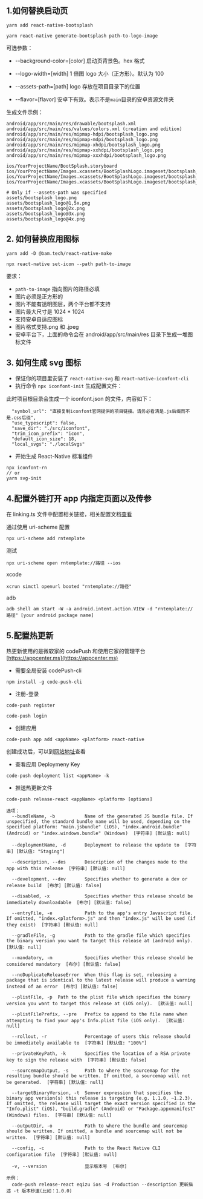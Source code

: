 ## 1.如何替换启动页

```code
yarn add react-native-bootsplash

yarn react-native generate-bootsplash path-to-logo-image
```

可选参数：

- --background-color=[color] 启动页背景色。hex 格式

- --logo-width=[width] 1 倍图 logo 大小（正方形）。默认为 100

- --assets-path=[path] logo 存放在项目目录下的位置

- --flavor=[flavor] 安卓下有效。表示不是`main`目录的安卓资源文件夹

生成文件示例：

```
android/app/src/main/res/drawable/bootsplash.xml
android/app/src/main/res/values/colors.xml (creation and edition)
android/app/src/main/res/mipmap-hdpi/bootsplash_logo.png
android/app/src/main/res/mipmap-mdpi/bootsplash_logo.png
android/app/src/main/res/mipmap-xhdpi/bootsplash_logo.png
android/app/src/main/res/mipmap-xxhdpi/bootsplash_logo.png
android/app/src/main/res/mipmap-xxxhdpi/bootsplash_logo.png

ios/YourProjectName/BootSplash.storyboard
ios/YourProjectName/Images.xcassets/BootSplashLogo.imageset/bootsplash_logo.png
ios/YourProjectName/Images.xcassets/BootSplashLogo.imageset/bootsplash_logo@2x.png
ios/YourProjectName/Images.xcassets/BootSplashLogo.imageset/bootsplash_logo@3x.png

# Only if --assets-path was specified
assets/bootsplash_logo.png
assets/bootsplash_logo@1,5x.png
assets/bootsplash_logo@2x.png
assets/bootsplash_logo@3x.png
assets/bootsplash_logo@4x.png
```

## 2. 如何替换应用图标

```
yarn add -D @bam.tech/react-native-make

npx react-native set-icon --path path-to-image
```

要求：

- `path-to-image` 指向图片的路径必填
- 图片必须是正方形的
- 图片不能有透明图层，两个平台都不支持
- 图片最大尺寸是 1024 \* 1024
- 支持安卓自适应图标
- 图片格式支持.png 和 .jpeg
- 安卓平台下，上面的命令会在 android/app/src/main/res 目录下生成一堆图标文件

## 3. 如何生成 svg 图标

- 保证你的项目里安装了 `react-native-svg` 和 `react-native-iconfont-cli`
- 执行命令 `npx iconfont-init` 生成配置文件：

此时项目根目录会生成一个 iconfont.json 的文件，内容如下：

```
  "symbol_url": "直接复制iconfont官网提供的项目链接。请务必看清是.js后缀而不是.css后缀",
  "use_typescript": false,
  "save_dir": "./src/iconfont",
  "trim_icon_prefix": "icon",
  "default_icon_size": 18,
  "local_svgs": "./localSvgs"
```

- 开始生成 React-Native 标准组件

```
npx iconfont-rn
// or
yarn svg-init
```

## 4.配置外链打开 app 内指定页面以及传参

在 linking.ts 文件中配置相关链接，相关配置文档[查看](https://reactnavigation.org/docs/deep-linking)

通过使用 uri-scheme 配置

```
npx uri-scheme add rntemplate
```

测试

```
npx uri-scheme open rntemplate://路径 --ios
```

xcode

```
xcrun simctl openurl booted "rntemplate://路径"
```

adb

```
adb shell am start -W -a android.intent.action.VIEW -d "rntemplate://路径" [your android package name]
```

## 5.配置热更新

热更新使用的是微软家的 codePush 和使用它家的管理平台[https://appcenter.ms](https://appcenter.ms)

- 需要全局安装 codePush-cli

```
npm install -g code-push-cli
```

- 注册-登录

```
code-push register

code-push login
```

- 创建应用

```
code-push app add <appName> <platform> react-native
```

创建成功后，可以到[网站地址](https://appcenter.ms)查看

- 查看应用 Deploymeny Key

```
code-push deployment list <appName> -k
```

- 推送热更新文件

```
code-push release-react <appName> <platform> [options]
```

```
选项：
  --bundleName, -b           Name of the generated JS bundle file. If unspecified, the standard bundle name will be used, depending on the specified platform: "main.jsbundle" (iOS), "index.android.bundle" (Android) or "index.windows.bundle" (Windows)  [字符串] [默认值: null]

  --deploymentName, -d       Deployment to release the update to  [字符串] [默认值: "Staging"]

  --description, --des       Description of the changes made to the app with this release  [字符串] [默认值: null]

  --development, --dev       Specifies whether to generate a dev or release build  [布尔] [默认值: false]

  --disabled, -x             Specifies whether this release should be immediately downloadable  [布尔] [默认值: false]

  --entryFile, -e            Path to the app's entry Javascript file. If omitted, "index.<platform>.js" and then "index.js" will be used (if they exist)  [字符串] [默认值: null]

  --gradleFile, -g           Path to the gradle file which specifies the binary version you want to target this release at (android only).  [默认值: null]

  --mandatory, -m            Specifies whether this release should be considered mandatory  [布尔] [默认值: false]

  --noDuplicateReleaseError  When this flag is set, releasing a package that is identical to the latest release will produce a warning instead of an error  [布尔] [默认值: false]

  --plistFile, -p  Path to the plist file which specifies the binary version you want to target this release at (iOS only).  [默认值: null]

  --plistFilePrefix, --pre   Prefix to append to the file name when attempting to find your app's Info.plist file (iOS only).  [默认值: null]

  --rollout, -r              Percentage of users this release should be immediately available to  [字符串] [默认值: "100%"]

  --privateKeyPath, -k       Specifies the location of a RSA private key to sign the release with  [字符串] [默认值: false]

  --sourcemapOutput, -s      Path to where the sourcemap for the resulting bundle should be written. If omitted, a sourcemap will not be generated.  [字符串] [默认值: null]

  --targetBinaryVersion, -t  Semver expression that specifies the binary app version(s) this release is targeting (e.g. 1.1.0, ~1.2.3). If omitted, the release will target the exact version specified in the "Info.plist" (iOS), "build.gradle" (Android) or "Package.appxmanifest" (Windows) files.  [字符串] [默认值: null]

  --outputDir, -o            Path to where the bundle and sourcemap should be written. If omitted, a bundle and sourcemap will not be written.  [字符串] [默认值: null]

  --config, -c               Path to the React Native CLI configuration file  [字符串] [默认值: null]

  -v, --version              显示版本号  [布尔]

示例：
  code-push release-react eqizu ios -d Production --description 更新描述 -t 版本秒速(比如：1.0.0)

```
